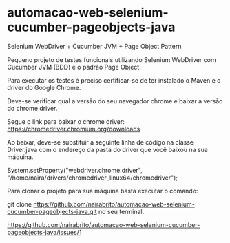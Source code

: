 # automacao-web-selenium-cucumber-pageobjects-java

Selenium WebDriver + Cucumber JVM + Page Object Pattern

Pequeno projeto de testes funcionais utilizando Selenium WebDriver com Cucumber JVM (BDD) e o padrão Page Object.

Para executar os testes é preciso certificar-se de ter instalado o Maven e o driver do Google Chrome.

Deve-se verificar qual a versão do seu navegador chrome e baixar a versão do chrome driver.

Segue o link para baixar o chrome driver: https://chromedriver.chromium.org/downloads

Ao baixar, deve-se substituir a seguinte linha de código na classe Driver.java com o endereço da pasta do driver que você baixou na sua máquina.

System.setProperty("webdriver.chrome.driver", "/home/naira/drivers/chromedriver_linux64/chromedriver");

Para clonar o projeto para sua máquina basta executar o comando: 

git clone https://github.com/nairabrito/automacao-web-selenium-cucumber-pageobjects-java.git no seu terminal.

https://github.com/nairabrito/automacao-web-selenium-cucumber-pageobjects-java/issues/1
